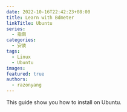 ```yaml
---
date: 2022-10-16T22:42:23+08:00
title: Learn with Bdmeter
linkTitle: Ubuntu
series:
  - 指南
categories:
  - 安装
tags:
  - Linux
  - Ubuntu
images:
featured: true
authors:
  - razonyang
---
```


This guide show you how to install on Ubuntu.
